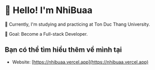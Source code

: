 # 👋 Hello! I'm NhiBuaa

🌱 Currently, I'm studying and practicing at Ton Duc Thang University.

💼 Goal: Become a Full-stack Developer.

## Bạn có thể tìm hiểu thêm về mình tại
- Website: [https://nhibuaa.vercel.app](https://nhibuaa.vercel.app)
